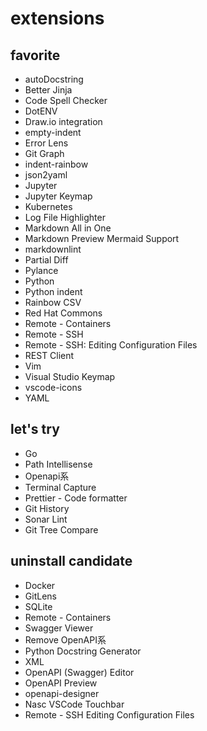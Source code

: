 # extensions

## favorite

- autoDocstring
- Better Jinja
- Code Spell Checker
- DotENV
- Draw.io integration
- empty-indent
- Error Lens
- Git Graph
- indent-rainbow
- json2yaml
- Jupyter
- Jupyter Keymap
- Kubernetes
- Log File Highlighter
- Markdown All in One
- Markdown Preview Mermaid Support
- markdownlint
- Partial Diff
- Pylance
- Python
- Python indent
- Rainbow CSV
- Red Hat Commons
- Remote - Containers
- Remote - SSH
- Remote - SSH: Editing Configuration Files
- REST Client
- Vim
- Visual Studio Keymap
- vscode-icons
- YAML

## let's try

- Go
- Path Intellisense
- Openapi系
- Terminal Capture
- Prettier - Code formatter
- Git History
- Sonar Lint
- Git Tree Compare

## uninstall candidate

- Docker
- GitLens
- SQLite
- Remote - Containers
- Swagger Viewer
- Remove OpenAPI系
- Python Docstring Generator
- XML
- OpenAPI (Swagger) Editor
- OpenAPI Preview
- openapi-designer
- Nasc VSCode Touchbar
- Remote - SSH Editing Configuration Files
